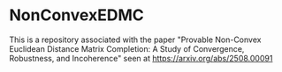 # NonConvexEDMC
This is a repository associated with the paper "Provable Non-Convex Euclidean Distance Matrix Completion: A Study of Convergence, Robustness, and Incoherence" seen at https://arxiv.org/abs/2508.00091
